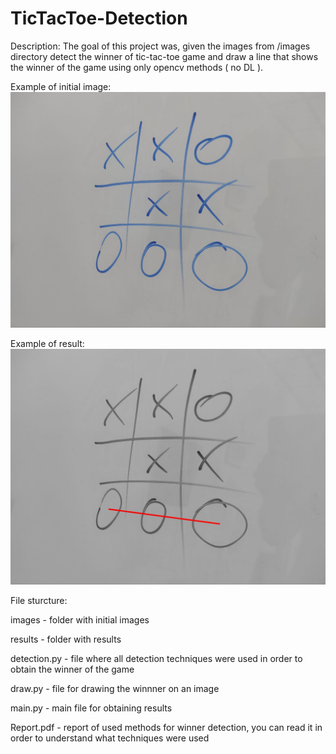 # TicTacToe-Detection

Description:
The goal of this project was, given the images from /images directory detect the winner of tic-tac-toe game and draw a line that shows the winner of the game using only opencv methods ( no DL ).

Example of initial image:
![](https://github.com/VladKriuch/TicTacToe-Detection/blob/master/images/tic_01.jpg)

Example of result:
![](https://github.com/VladKriuch/TicTacToe-Detection/blob/master/results/tic_01.jpg)

File sturcture:


images - folder with initial images


results - folder with results


detection.py - file where all detection techniques were used in order to obtain the winner of the game

draw.py - file for drawing the winnner on an image

main.py - main file for obtaining results


Report.pdf - report of used methods for winner detection, you can read it in order to understand what techniques were used
